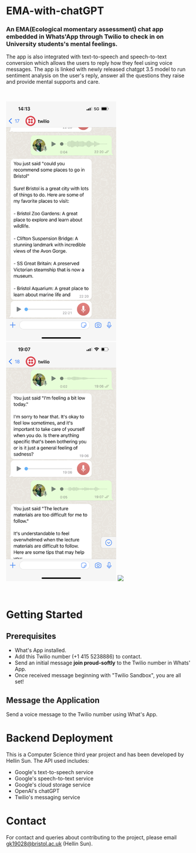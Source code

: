 # EMA-with-chatGPT

### An EMA(Ecological momentary assessment) chat app embedded in Whats'App through Twilio to check in on University students's mental feelings.

The app is also integrated with text-to-speech and speech-to-text conversion which allows the users to reply how they feel using voice messages. The app is linked with newly released chatgpt 3.5 model to run sentiment analysis on the user's reply, answer all the questions they raise and provide mental supports and care.

<br>

<img width="300" src="IMG_3592.PNG"> <img width="300" src="IMG_3616.PNG"> <img width="300" src="FinalVideo_1678044158.410335.gif">

</br>

# Getting Started

## Prerequisites
- What's App installed.
- Add this Twilio number (+1 415 5238886) to contact.
- Send an initial message **join proud-softly** to the Twilio number in Whats' App.
- Once received message beginning with "Twilio Sandbox", you are all set!

## Message the Application
Send a voice message to the Twilio number using What's App.

# Backend Deployment
This is a Computer Science third year project and has been developed by Hellin Sun. 
The API used includes:
- Google's text-to-speech service
- Google's speech-to-text service
- Google's cloud storage service
- OpenAI's chatGPT
- Twilio's messaging service

# Contact
For contact and queries about contributing to the project, please email gk19028@bristol.ac.uk (Hellin Sun).
